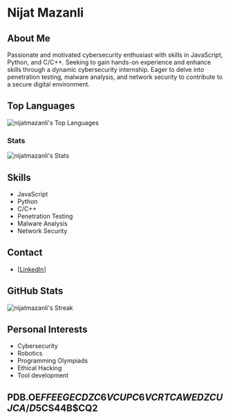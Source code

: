 # Nijat Mazanli


## About Me
Passionate and motivated cybersecurity enthusiast with skills in JavaScript, Python, and C/C++. Seeking to gain hands-on experience and enhance skills through a dynamic cybersecurity internship. Eager to delve into penetration testing, malware analysis, and network security to contribute to a secure digital environment.

## Top Languages
![nijatmazanli's Top Languages](https://github-readme-stats.vercel.app/api/top-langs/?username=nijatmazanli&theme=tokyonight&show_icons=true&hide_border=false&layout=compact)
### Stats
![nijatmazanli's Stats](https://github-readme-stats.vercel.app/api?username=nijatmazanli&theme=tokyonight&show_icons=true&hide_border=false&count_private=true)
## Skills
- JavaScript
- Python
- C/C++
- Penetration Testing
- Malware Analysis
- Network Security

## Contact
- [[LinkedIn](https://www.linkedin.com/in/nicatmazanli/)]

## GitHub Stats
![nijatmazanli's Streak](https://github-readme-streak-stats.herokuapp.com/?user=nijatmazanli&theme=tokyonight&hide_border=false)
## Personal Interests
- Cybersecurity
- Robotics
- Programming Olympiads
- Ethical Hacking
- Tool development


 PDB.OE$FFE EGECDZC6VCUPC6VCRTCAWEDZCUJCA/D5$CS44B$CQ2 
---
